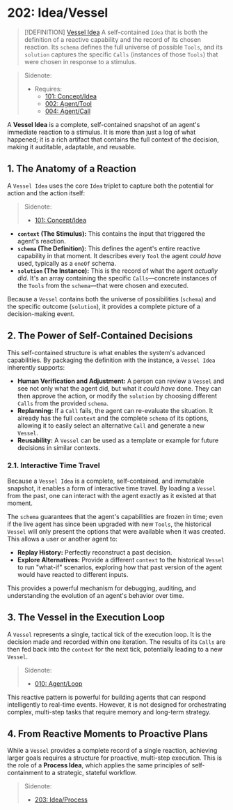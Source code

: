 # 202: Idea/Vessel

> [!DEFINITION] [Vessel Idea](./000_glossary.md)
> A self-contained `Idea` that is both the definition of a reactive capability and the record of its chosen reaction. Its `schema` defines the full universe of possible `Tools`, and its `solution` captures the specific `Calls` (instances of those `Tools`) that were chosen in response to a stimulus.

> Sidenote:
>
> - Requires:
>   - [101: Concept/Idea](./101_concept_idea.md)
>   - [002: Agent/Tool](./002_agent_tool.md)
>   - [004: Agent/Call](./004_agent_call.md)

A **Vessel Idea** is a complete, self-contained snapshot of an agent's immediate reaction to a stimulus. It is more than just a log of what happened; it is a rich artifact that contains the full context of the decision, making it auditable, adaptable, and reusable.

## 1. The Anatomy of a Reaction

A `Vessel Idea` uses the core `Idea` triplet to capture both the potential for action and the action itself:

> Sidenote:
>
> - [101: Concept/Idea](./101_concept_idea.md)

- **`context` (The Stimulus):** This contains the input that triggered the agent's reaction.
- **`schema` (The Definition):** This defines the agent's entire reactive capability in that moment. It describes every `Tool` the agent _could have_ used, typically as a `oneOf` schema.
- **`solution` (The Instance):** This is the record of what the agent _actually did_. It's an array containing the specific `Calls`—concrete instances of the `Tools` from the `schema`—that were chosen and executed.

Because a `Vessel` contains both the universe of possibilities (`schema`) and the specific outcome (`solution`), it provides a complete picture of a decision-making event.

## 2. The Power of Self-Contained Decisions

This self-contained structure is what enables the system's advanced capabilities. By packaging the definition with the instance, a `Vessel Idea` inherently supports:

- **Human Verification and Adjustment:** A person can review a `Vessel` and see not only what the agent did, but what it _could have_ done. They can then approve the action, or modify the `solution` by choosing different `Calls` from the provided `schema`.
- **Replanning:** If a `Call` fails, the agent can re-evaluate the situation. It already has the full `context` and the complete `schema` of its options, allowing it to easily select an alternative `Call` and generate a new `Vessel`.
- **Reusability:** A `Vessel` can be used as a template or example for future decisions in similar contexts.

### 2.1. Interactive Time Travel

Because a `Vessel Idea` is a complete, self-contained, and immutable snapshot, it enables a form of interactive time travel. By loading a `Vessel` from the past, one can interact with the agent exactly as it existed at that moment.

The `schema` guarantees that the agent's capabilities are frozen in time; even if the live agent has since been upgraded with new `Tools`, the historical `Vessel` will only present the options that were available when it was created. This allows a user or another agent to:

- **Replay History:** Perfectly reconstruct a past decision.
- **Explore Alternatives:** Provide a different `context` to the historical `Vessel` to run "what-if" scenarios, exploring how that past version of the agent would have reacted to different inputs.

This provides a powerful mechanism for debugging, auditing, and understanding the evolution of an agent's behavior over time.

## 3. The Vessel in the Execution Loop

A `Vessel` represents a single, tactical tick of the execution loop. It is the decision made and recorded within one iteration. The results of its `Calls` are then fed back into the `context` for the next tick, potentially leading to a new `Vessel`.

> Sidenote:
>
> - [010: Agent/Loop](./010_agent_loop.md)

This reactive pattern is powerful for building agents that can respond intelligently to real-time events. However, it is not designed for orchestrating complex, multi-step tasks that require memory and long-term strategy.

## 4. From Reactive Moments to Proactive Plans

While a `Vessel` provides a complete record of a single reaction, achieving larger goals requires a structure for proactive, multi-step execution. This is the role of a **Process Idea**, which applies the same principles of self-containment to a strategic, stateful workflow.

> Sidenote:
>
> - [203: Idea/Process](./203_idea_process.md)
